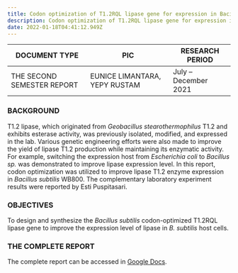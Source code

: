 ```yaml
---
title: Codon optimization of T1.2RQL lipase gene for expression in Bacillus subtilis
description: Codon optimization of T1.2RQL lipase gene for expression in Bacillus subtilis
date: 2022-01-18T04:41:12.949Z
---
```

| DOCUMENT TYPE              | PIC                               | RESEARCH PERIOD      |
| -------------------------- | --------------------------------- | -------------------- |
| THE SECOND SEMESTER REPORT | EUNICE LIMANTARA, YEPY RUSTAM | July – December 2021 |

### BACKGROUND

T1.2 lipase, which originated from *Geobacillus stearothermophilus* T1.2 and exhibits esterase activity, was previously isolated, modified, and expressed in the lab. Various genetic engineering efforts were also made to improve the yield of lipase T1.2 production while maintaining its enzymatic activity. For example, switching the expression host from *Escherichia coli* to *Bacillus sp.* was demonstrated to improve lipase expression level. In this report, codon optimization was utilized to improve lipase T1.2 enzyme expression in *Bacillus subtilis* WB800. The complementary laboratory experiment results were reported by Esti Puspitasari. 

### OBJECTIVES

To design and synthesize the *Bacillus subtilis* codon-optimized T1.2RQL lipase gene to improve the expression level of lipase in *B. subtilis* host cells.

### THE COMPLETE REPORT
The complete report can be accessed in [Google Docs](https://docs.google.com/document/d/1b-T88cDsAUhBEzvMOvHksU1VxJ8uiUWHgjF8Q9NhXaE/edit?usp=sharing).
